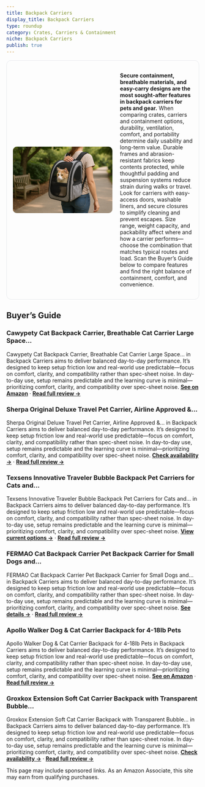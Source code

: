 ```yaml
---
title: Backpack Carriers
display_title: Backpack Carriers
type: roundup
category: Crates, Carriers & Containment
niche: Backpack Carriers
publish: true
---
```


<section class="hero-split" style="width:100%;box-sizing:border-box;border:1px solid #e5e7eb;border-radius:12px;padding:16px;display:grid;grid-template-columns:minmax(260px,40%) 1fr;gap:20px;align-items:center;"><figure style="margin:0;"><img src="/hero/roundups/crates-carriers-containment/backpack-carriers.webp" alt="" style="width:100%;height:auto;display:block;border-radius:10px;"/></figure><div class="hero-copy" style="min-width:0;"><p><strong>Secure containment, breathable materials, and easy-carry designs are the most sought-after features in backpack carriers for pets and gear.</strong> When comparing crates, carriers and containment options, durability, ventilation, comfort, and portability determine daily usability and long-term value. Durable frames and abrasion-resistant fabrics keep contents protected, while thoughtful padding and suspension systems reduce strain during walks or travel. Look for carriers with easy-access doors, washable liners, and secure closures to simplify cleaning and prevent escapes. Size range, weight capacity, and packability affect where and how a carrier performs&mdash;choose the combination that matches typical routes and load. Scan the Buyer’s Guide below to compare features and find the right balance of containment, comfort, and convenience.</p></div></section>


<h2>Buyer’s Guide</h2>
<h3>Cawypety Cat Backpack Carrier, Breathable Cat Carrier Large Space…</h3>
<p>Cawypety Cat Backpack Carrier, Breathable Cat Carrier Large Space… in Backpack Carriers aims to deliver balanced day-to-day performance. It’s designed to keep setup friction low and real-world use predictable&mdash;focus on comfort, clarity, and compatibility rather than spec-sheet noise. In day-to-day use, setup remains predictable and the learning curve is minimal&mdash;prioritizing comfort, clarity, and compatibility over spec-sheet noise. <a href="https://amzn.to/4mSXNns" target="_blank" rel="nofollow sponsored noopener noopener" target="_blank"><strong>See on Amazon</strong></a> · <a href="/reviews/cawypety-cat-backpack-carrier-breathable-cat-carrier-large-space-bubble-01be3319/"><strong>Read full review &rarr;</strong></a></p>
<h3>Sherpa Original Deluxe Travel Pet Carrier, Airline Approved &…</h3>
<p>Sherpa Original Deluxe Travel Pet Carrier, Airline Approved &… in Backpack Carriers aims to deliver balanced day-to-day performance. It’s designed to keep setup friction low and real-world use predictable&mdash;focus on comfort, clarity, and compatibility rather than spec-sheet noise. In day-to-day use, setup remains predictable and the learning curve is minimal&mdash;prioritizing comfort, clarity, and compatibility over spec-sheet noise. <a href="https://amzn.to/3VM4cG5" target="_blank" rel="nofollow sponsored noopener noopener" target="_blank"><strong>Check availability &rarr;</strong></a> · <a href="/reviews/sherpa-original-deluxe-travel-pet-carrier-airline-approved-guaranteed-o-91c11819/"><strong>Read full review &rarr;</strong></a></p>
<h3>Texsens Innovative Traveler Bubble Backpack Pet Carriers for Cats and…</h3>
<p>Texsens Innovative Traveler Bubble Backpack Pet Carriers for Cats and… in Backpack Carriers aims to deliver balanced day-to-day performance. It’s designed to keep setup friction low and real-world use predictable&mdash;focus on comfort, clarity, and compatibility rather than spec-sheet noise. In day-to-day use, setup remains predictable and the learning curve is minimal&mdash;prioritizing comfort, clarity, and compatibility over spec-sheet noise. <a href="https://amzn.to/4mRC6V0" target="_blank" rel="nofollow sponsored noopener noopener" target="_blank"><strong>View current options &rarr;</strong></a> · <a href="/reviews/texsens-innovative-traveler-bubble-backpack-pet-carriers-for-cats-and-dogs/"><strong>Read full review &rarr;</strong></a></p>
<h3>FERMAO Cat Backpack Carrier Pet Backpack Carrier for Small Dogs and…</h3>
<p>FERMAO Cat Backpack Carrier Pet Backpack Carrier for Small Dogs and… in Backpack Carriers aims to deliver balanced day-to-day performance. It’s designed to keep setup friction low and real-world use predictable&mdash;focus on comfort, clarity, and compatibility rather than spec-sheet noise. In day-to-day use, setup remains predictable and the learning curve is minimal&mdash;prioritizing comfort, clarity, and compatibility over spec-sheet noise. <a href="https://amzn.to/42pzMgz" target="_blank" rel="nofollow sponsored noopener noopener" target="_blank"><strong>See details &rarr;</strong></a> · <a href="/reviews/fermao-cat-backpack-carrier-pet-backpack-carrier-for-small-dogs-and-med-724c8f1c/"><strong>Read full review &rarr;</strong></a></p>
<h3>Apollo Walker Dog & Cat Carrier Backpack for 4-18lb Pets</h3>
<p>Apollo Walker Dog & Cat Carrier Backpack for 4-18lb Pets in Backpack Carriers aims to deliver balanced day-to-day performance. It’s designed to keep setup friction low and real-world use predictable&mdash;focus on comfort, clarity, and compatibility rather than spec-sheet noise. In day-to-day use, setup remains predictable and the learning curve is minimal&mdash;prioritizing comfort, clarity, and compatibility over spec-sheet noise. <a href="https://amzn.to/47aGIkc" target="_blank" rel="nofollow sponsored noopener noopener" target="_blank"><strong>See on Amazon</strong></a> · <a href="/reviews/apollo-walker-dog-cat-carrier-backpack-for-4-18lb-pets-ventilated-safe-be0a7a7c/"><strong>Read full review &rarr;</strong></a></p>
<h3>Groxkox Extension Soft Cat Carrier Backpack with Transparent Bubble…</h3>
<p>Groxkox Extension Soft Cat Carrier Backpack with Transparent Bubble… in Backpack Carriers aims to deliver balanced day-to-day performance. It’s designed to keep setup friction low and real-world use predictable&mdash;focus on comfort, clarity, and compatibility rather than spec-sheet noise. In day-to-day use, setup remains predictable and the learning curve is minimal&mdash;prioritizing comfort, clarity, and compatibility over spec-sheet noise. <a href="https://amzn.to/42W1z8q" target="_blank" rel="nofollow sponsored noopener noopener" target="_blank"><strong>Check availability &rarr;</strong></a> · <a href="/reviews/groxkox-extension-soft-cat-carrier-backpack-with-transparent-bubble-win-4b218f2e/"><strong>Read full review &rarr;</strong></a></p>
<aside class="disclosure">This page may include sponsored links. As an Amazon Associate, this site may earn from qualifying purchases.</aside>
